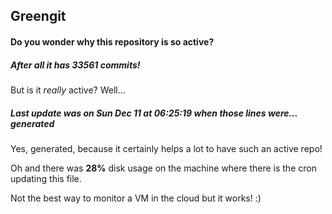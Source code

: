 ## Greengit

#### Do you wonder why this repository is so active?

##### After all it has 33561 commits!

But is it *really* active? Well...

##### Last update was on Sun Dec 11 at 06:25:19 when those lines were... generated

Yes, generated, because it certainly helps a lot to have such an active repo!

Oh and there was **28%** disk usage on the machine
where there is the cron updating this file.

Not the best way to monitor a VM in the cloud but it works! :)
